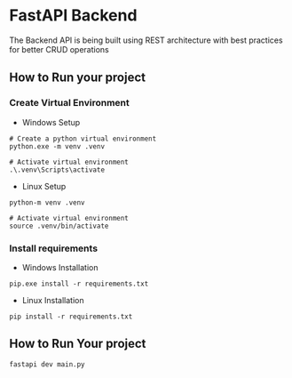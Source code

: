 # FastAPI Backend

The Backend API is being built using REST architecture with best practices for better CRUD operations

## How to Run your project

### Create Virtual Environment

- Windows Setup

```
# Create a python virtual environment
python.exe -m venv .venv

# Activate virtual environment
.\.venv\Scripts\activate
```

- Linux Setup

```Create a python virtual environment
python-m venv .venv

# Activate virtual environment
source .venv/bin/activate
```

### Install requirements

- Windows Installation

```
pip.exe install -r requirements.txt
```

- Linux Installation

```
pip install -r requirements.txt
```

## How to Run Your project

```
fastapi dev main.py
```
